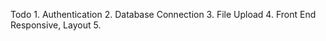 Todo
    1.  Authentication 
    2.  Database Connection
    3.  File Upload
    4.  Front End
        Responsive, Layout
    5.  